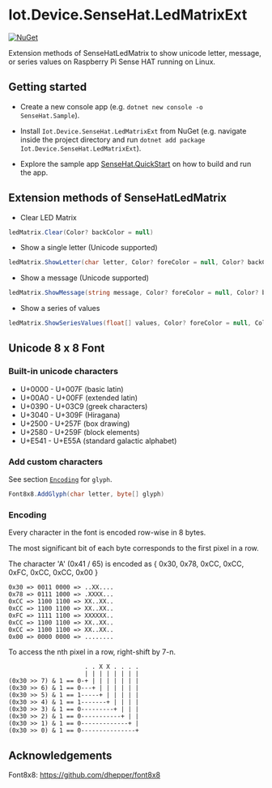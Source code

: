 # Iot.Device.SenseHat.LedMatrixExt

[![NuGet](https://img.shields.io/nuget/v/Iot.Device.SenseHat.LedMatrixExt.svg)](https://www.nuget.org/packages/Iot.Device.SenseHat.LedMatrixExt/)

Extension methods of SenseHatLedMatrix to show unicode letter, message, or series values on Raspberry Pi Sense HAT running on Linux.

## Getting started
- Create a new console app (e.g. `dotnet new console -o SenseHat.Sample`).
- Install `Iot.Device.SenseHat.LedMatrixExt` from NuGet (e.g. navigate inside the project directory and run `dotnet add package Iot.Device.SenseHat.LedMatrixExt`).

- Explore the sample app [SenseHat.QuickStart](https://github.com/petercwq/Iot.Device.SenseHat.LedMatrixExt/blob/main/SenseHat.QuickStart/Program.cs) on how to build and run the app.

## Extension methods of SenseHatLedMatrix

- Clear LED Matrix
```csharp
ledMatrix.Clear(Color? backColor = null)
```
- Show a single letter (Unicode supported)
```csharp
ledMatrix.ShowLetter(char letter, Color? foreColor = null, Color? backColor = null, Rotation rotation = Rotation.Rotate0)
```
- Show a message (Unicode supported)

```csharp
ledMatrix.ShowMessage(string message, Color? foreColor = null, Color? backColor = null, Rotation textRotation = Rotation.Rotate0, Direction scrollDirection = Direction.Left, int speedInMs = 90)
```

- Show a series of values

```csharp
ledMatrix.ShowSeriesValues(float[] values, Color? foreColor = null, Color? backColor = null, bool fill = false, Rotation rotation = Rotation.Rotate0, bool forward = true, int speedInMs = 90)
```

## Unicode 8 x 8 Font

### Built-in unicode characters
- U+0000 - U+007F (basic latin)
- U+00A0 - U+00FF (extended latin)
- U+0390 - U+03C9 (greek characters)
- U+3040 - U+309F (Hiragana)
- U+2500 - U+257F (box drawing)
- U+2580 - U+259F (block elements)
- U+E541 - U+E55A (standard galactic alphabet)

### Add custom characters

See section [`Encoding`](#Encoding) for `glyph`.
```csharp
Font8x8.AddGlyph(char letter, byte[] glyph)
```

### Encoding
Every character in the font is encoded row-wise in 8 bytes.

The most significant bit of each byte corresponds to the first pixel in a row. 

The character 'A' (0x41 / 65) is encoded as 
{ 0x30, 0x78, 0xCC, 0xCC, 0xFC, 0xCC, 0xCC, 0x00 }

    0x30 => 0011 0000 => ..XX....
    0x78 => 0111 1000 => .XXXX...
    0xCC => 1100 1100 => XX..XX..
    0xCC => 1100 1100 => XX..XX..
    0xFC => 1111 1100 => XXXXXX..
    0xCC => 1100 1100 => XX..XX..
    0xCC => 1100 1100 => XX..XX..
    0x00 => 0000 0000 => ........

To access the nth pixel in a row, right-shift by 7-n.

                         . . X X . . . .
                         | | | | | | | |
    (0x30 >> 7) & 1 == 0-+ | | | | | | |
    (0x30 >> 6) & 1 == 0---+ | | | | | |
    (0x30 >> 5) & 1 == 1-----+ | | | | |
    (0x30 >> 4) & 1 == 1-------+ | | | |
    (0x30 >> 3) & 1 == 0---------+ | | |
    (0x30 >> 2) & 1 == 0-----------+ | |
    (0x30 >> 1) & 1 == 0-------------+ |
    (0x30 >> 0) & 1 == 0---------------+

## Acknowledgements

Font8x8: https://github.com/dhepper/font8x8
